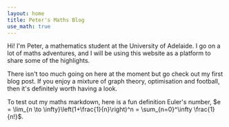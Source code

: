 ```yaml
---
layout: home
title: Peter's Maths Blog
use_math: true
---
```


Hi! I'm Peter, a mathematics student at the University of Adelaide. I go on a lot of maths adventures, and I will be using this website as a platform to share some of the highlights. 

There isn't too much going on here at the moment but go check out my first blog post. If you enjoy a mixture of graph theory, optimisation and football, then it's definitely worth having a look. 

To test out my maths markdown, here is a fun definition Euler's number, $e = \lim_{n \to \infty}\left(1+\frac{1}{n}\right)^n = \sum_{n=0}^\infty \frac{1}{n!}$.
